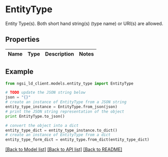 # EntityType

Entity Type(s). Both short hand string(s) (type name) or URI(s) are allowed. 

## Properties
Name | Type | Description | Notes
------------ | ------------- | ------------- | -------------

## Example

```python
from ngsi_ld_client.models.entity_type import EntityType

# TODO update the JSON string below
json = "{}"
# create an instance of EntityType from a JSON string
entity_type_instance = EntityType.from_json(json)
# print the JSON string representation of the object
print EntityType.to_json()

# convert the object into a dict
entity_type_dict = entity_type_instance.to_dict()
# create an instance of EntityType from a dict
entity_type_form_dict = entity_type.from_dict(entity_type_dict)
```
[[Back to Model list]](../README.md#documentation-for-models) [[Back to API list]](../README.md#documentation-for-api-endpoints) [[Back to README]](../README.md)


